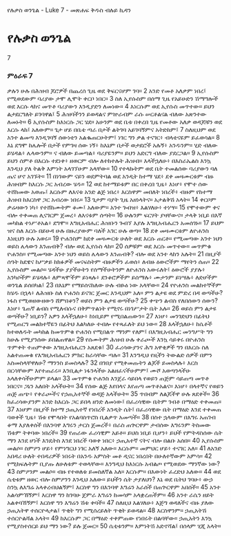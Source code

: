 ﻿
የሉቃስ ወንጌል - Luke 7 - መጽሐፍ ቅዱስ ብሉይ ኪዳን
# የሉቃስ ወንጌል
7
### ምዕራፍ 7
 ቃሉን ሁሉ በሕዝብ ጆሮዎች በጨረሰ ጊዜ ወደ ቅፍርናሆም ገባ።
2  አንድ የመቶ አለቃም ነበረ፤ የሚወደውም ባሪያው ታሞ ሊሞት ቀርቦ ነበር።
3  ስለ ኢየሱስም በሰማ ጊዜ የአይሁድን ሽማግሎች ወደ እርሱ ላከና መጥቶ ባሪያውን እንዲያድን ለመነው።
4  እነርሱም ወደ ኢየሱስ መጥተው። ይህን ልታደርግለት ይገባዋል፤
5  ሕዝባችንን ይወዳልና ምኵራብም ራሱ ሠርቶልናል ብለው አጽንተው ለመኑት።
6  ኢየሱስም ከእነርሱ ጋር ሄደ። አሁንም ወደ ቤቱ በቀረበ ጊዜ የመቶው አለቃ ወዳጆቹን ወደ እርሱ ላከ፤ አለውም። ጌታ ሆይ በቤቴ ጣራ በታች ልትገባ አይገባኝምና አትድከም፤
7  ስለዚህም ወደ አንተ ልመጣ እንዲገባኝ ሰውነቴን አልቈጠርሁትም፤ ነገር ግን ቃል ተናገር፥ ብላቴናዬም ይፈወሳል።
8  እኔ ደግሞ ከሌሎች በታች የምገዛ ሰው ነኝ፥ ከእኔም በታች ወታደሮች አሉኝ፥ አንዱንም። ሂድ ብለው ይሄዳል፥ ሌላውንም። ና ብለው ይመጣል፥ ባሪያዬንም። ይህን አድርግ ብለው ያደርጋል።
9  ኢየሱስም ይህን ሰምቶ በእርሱ ተደነቀ፥ ዘወርም ብሎ ለተከተሉት ሕዝብ። እላችኋለሁ፥ በእስራኤልስ እንኳ እንዲህ ያለ ትልቅ እምነት አላገኘሁም አላቸው።
10  የተላኩትም ወደ ቤት ተመልሰው ባሪያውን ባለ ጤና ሆኖ አገኙት።
11  በነገውም ናይን ወደምትባል ወደ አንዲት ከተማ ሄደ፥ ደቀ መዛሙርቱም ብዙ ሕዝብም ከእርሱ ጋር አብረው ሄዱ።
12  ወደ ከተማይቱም በር በቀረበ ጊዜ፥ እነሆ፥ የሞተ ሰው ተሸክመው አወጡ፤ እርሱም ለእናቱ አንድ ልጅ ነበረ፥ እርስዋም መበለት ነበረች፥ ብዙም የከተማ ሕዝብ ከእርስዋ ጋር አብረው ነበሩ።
13  ጌታም ባያት ጊዜ አዘነላትና። አታልቅሽ አላት።
14  ቀርቦም ቃሬዛውን ነካ፥ የተሸከሙትም ቆሙ፤ አለውም። አንተ ጐበዝ፥ እልሃለሁ፥ ተነሣ።
15  የሞተውም ቀና ብሎ ተቀመጠ ሊናገርም ጀመረ፥ ለእናቱም ሰጣት።
16  ሁሉንም ፍርሃት ያዛቸውና። ታላቅ ነቢይ በእኛ መካከል ተነሥቶአል፥ ደግሞ። እግዚአብሔር ሕዝቡን ጐበኘ እያሉ እግዚአብሔርን አመሰገኑ።
17  ይህም ዝና ስለ እርሱ በይሁዳ ሁሉ በዙሪያውም ባለች አገር ሁሉ ወጣ።
18  ደቀ መዛሙርቱም ለዮሐንስ እነዚህን ሁሉ አወሩ።
19  ዮሐንስም ከደቀ መዛሙርቱ ሁለት ወደ እርሱ ጠርቶ። የሚመጣው አንተ ነህን ወይስ ሌላውን እንጠብቅ? ብሎ ወደ ኢየሱስ ላከ።
20  ሰዎቹም ወደ እርሱ መጥተው። መጥምቁ ዮሐንስ። የሚመጣው አንተ ነህን ወይስ ሌላውን እንጠብቅ? ብሎ ወደ አንተ ላከን አሉት።
21  በዚያች ሰዓት ከደዌና ከሥቃይ ከክፉዎች መናፍስትም ብዙዎችን ፈወሰ፥ ለብዙ ዕውሮችም ማየትን ሰጠ።
22  ኢየሱስም መልሶ። ሄዳችሁ ያያችሁትን የሰማችሁትንም ለዮሐንስ አውሩለት፤ ዕውሮች ያያሉ፥ አንካሶችም ይሄዳሉ፥ ለምጻሞችም ይነጻሉ፥ ደንቆሮዎችም ይሰማሉ፥ ሙታንም ይነሣሉ፥ ለድሆችም ወንጌል ይሰበካል፤
23  በእኔም የማይሰናከለው ሁሉ ብፁዕ ነው አላቸው።
24  የዮሐንስ መልክተኞችም ከሄዱ በኋላ፥ ለሕዝቡ ስለ ዮሐንስ ይናገር ጀመር እንዲህም አለ። ምን ልታዩ ወደ ምድረ በዳ ወጣችሁ? ነፋስ የሚወዘውዘውን ሸምበቆን? ወይስ ምን ልታዩ ወጣችሁ?
25  ቀጭን ልብስ የለበሰውን ሰውን? እነሆ፥ ጌጠኛ ልብስ የሚለብሱና በቅምጥልነት የሚኖሩ በነገሥታት ቤት አሉ።
26  ወይስ ምን ልታዩ ወጣችሁ? ነቢይን? አዎን እላችኋለሁ፥ ከነቢይም የሚበልጠውን።
27  እነሆ፥ መንገድህን በፊትህ የሚጠርግ መልክተኛዬን በፊትህ እልካለሁ ተብሎ የተጻፈለት ይህ ነው።
28  እላችኋለሁ፥ ከሴቶች ከተወለዱት መካከል ከመጥምቁ ዮሐንስ የሚበልጥ ማንም የለም፤ በእግዚአብሔር መንግሥት ግን ከሁሉ የሚያንሰው ይበልጠዋል።
29  የሰሙትም ሕዝብ ሁሉ ቀራጮች እንኳ ሳይቀሩ በዮሐንስ ጥምቀት ተጠምቀው እግዚአብሔርን አጸደቁ፤
30  ፈሪሳውያንና ሕግ አዋቂዎች ግን በእርሱ ስለ አልተጠመቁ የእግዚአብሔርን ምክር ከራሳቸው ጣሉ።
31  እንግዲህ የዚችን ትውልድ ሰዎች በምን አስመስላቸዋለሁ? ማንንስ ይመስላሉ?
32  በገበያ የሚቀመጡትን ልጆች ይመስላሉ፥ እርስ በርሳቸውም እየተጠራሩ። እንቢልታ ነፋንላችሁ አልዘፈናችሁምም፤ ሙሾ አወጣንላችሁ አላለቀሳችሁምም ይላል።
33  መጥምቁ ዮሐንስ እንጀራ ሳይበላ የወይን ጠጅም ሳይጠጣ መጥቶ ነበርና። ጋኔን አለበት አላችሁት።
34  የሰው ልጅ እየበላና እየጠጣ መጥቶአልና። እነሆ፥ በላተኛና የወይን ጠጅ ጠጭ፥ የቀራጮችና የኃጢአተኞች ወዳጅ አላችሁት።
35  ጥበብም ለልጆችዋ ሁሉ ጸደቀች።
36  ከፈሪሳውያንም አንድ ከእርሱ ጋር ይበላ ዘንድ ለመነው፤ በፈሪሳዊው ቤትም ገብቶ በማዕድ ተቀመጠ።
37  እነሆም በዚያች ከተማ ኃጢአተኛ የነበረች አንዲት ሴት፤ በፈሪሳዊው ቤት በማዕድ እንደ ተቀመጠ ባወቀች ጊዜ፥ ሽቱ የሞላበት የአልባስጥሮስ ቢልቃጥ አመጣች።
38  በስተ ኋላውም በእግሩ አጠገብ ቆማ እያለቀሰች በእንባዋ እግሩን ታርስ ጀመረች፥ በራስ ጠጕርዋም ታብሰው እግሩንም ትስመው ሽቱም ትቀባው ነበረች።
39  የጠራው ፈሪሳዊም አይቶ። ይህስ ነቢይ ቢሆን፥ ይህች የምትዳስሰው ሴት ማን እንደ ሆነች እንዴትስ እንደ ነበረች ባወቀ ነበር፥ ኃጢአተኛ ናትና ብሎ በልቡ አሰበ።
40  ኢየሱስም መልሶ። ስምዖን ሆይ፥ የምነግርህ ነገር አለኝ አለው። እርሱም። መምህር ሆይ፥ ተናገር አለ።
41  ለአንድ አበዳሪ ሁለት ተበዳሪዎች ነበሩት በአንዱ አምስት መቶ ዲናር ነበረበት በሁለተኛውም አምሳ።
42  የሚከፍሉትም ቢያጡ ለሁለቱም ተወላቸው። እንግዲህ ከእነርሱ አብልጦ የሚወደው ማንኛው ነው?
43  ስምዖንም መልሶ። ብዙ የተወለቱ ይመስለኛል አለ። እርሱም። በእውነት ፈረድህ አለው።
44  ወደ ሴቲቱም ዘወር ብሎ ስምዖንን እንዲህ አለው። ይህችን ሴት ታያለህን? እኔ ወደ ቤትህ ገባሁ፥ ውኃ ስንኳ ለእግሬ አላቀረብህልኝም፤ እርስዋ ግን በእንባዋ እግሬን አራሰች በጠጕርዋም አበሰች።
45  አንተ አልሳምኸኝም፤ እርስዋ ግን ከገባሁ ጀምራ እግሬን ከመሳም አላቋረጠችም።
46  አንተ ራሴን ዘይት አልቀባኸኝም፤ እርስዋ ግን እግሬን ሽቱ ቀባች።
47  ስለዚህ እልሃለሁ፥ እጅግ ወዳለችና ብዙ ያለው ኃጢአትዋ ተሰርዮላታል፤ ጥቂት ግን የሚሰረይለት ጥቂት ይወዳል።
48  እርስዋንም። ኃጢአትሽ ተሰርዮልሻል አላት።
49  ከእርሱም ጋር በማዕድ ተቀምጠው የነበሩት በልባቸው። ኃጢአትን እንኳ የሚያስተሰርይ ይህ ማን ነው? ይሉ ጀመር።
50  ሴቲቱንም። እምነትሽ አድኖሻል፤ በሰላም ሂጂ አላት። 
